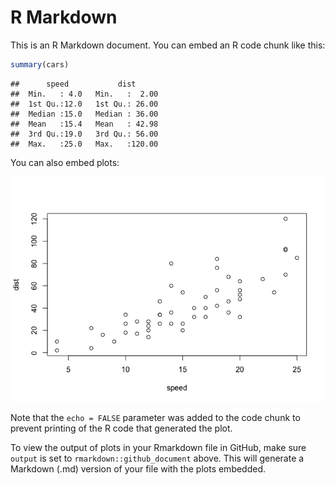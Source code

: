 R Markdown
================

This is an R Markdown document. You can embed an R code chunk like this:

``` r
summary(cars)
```

    ##      speed           dist       
    ##  Min.   : 4.0   Min.   :  2.00  
    ##  1st Qu.:12.0   1st Qu.: 26.00  
    ##  Median :15.0   Median : 36.00  
    ##  Mean   :15.4   Mean   : 42.98  
    ##  3rd Qu.:19.0   3rd Qu.: 56.00  
    ##  Max.   :25.0   Max.   :120.00

You can also embed plots:

![](plot_example_files/figure-markdown_github-ascii_identifiers/unnamed-chunk-2-1.png)

Note that the `echo = FALSE` parameter was added to the code chunk to prevent printing of the R code that generated the plot.

To view the output of plots in your Rmarkdown file in GitHub, make sure `output` is set to `rmarkdown::github_document` above. This will generate a Markdown (.md) version of your file with the plots embedded.
